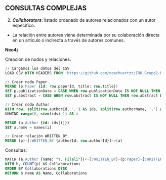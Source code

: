 ## CONSULTAS COMPLEJAS

2. ***Collaborators***: listado ordenado de autores relacionados con un autor específico.
- La relación entre autores viene determinada por su colaboración directa en un artículo o indirecta a través de autores comunes.

**Neo4j**

Creación de nodos y relaciones:
````sql
// Cargamos los datos del CSV
LOAD CSV WITH HEADERS FROM 'https://github.com/noachuartzt/IBD_Grupo2-P2/raw/main/1-publications/csv/output.csv' AS row

// Crear nodo Paper
MERGE (p:Paper {id: row.paperId, title: row.title})
SET p.publicationDate = CASE WHEN row.publicationDate IS NOT NULL THEN row.publicationDate ELSE "Unknown" END
SET p.abstract = CASE WHEN row.abstract IS NOT NULL THEN row.abstract ELSE "Unknown" END

// Crear nodo Author
WITH row, split(row.authorId, ',') AS ids, split(row.authorName, ',') AS names, p
UNWIND range(0, size(ids)-1) AS i

MERGE (a:Author {id: ids[i]})
SET a.name = names[i]

// Crear relación WRITTEN_BY
MERGE (p)-[:WRITTEN_BY {authorId: row.authorId}]->(a)
````

Consultas:
````sql
MATCH (a:Author {name: "Y. Filali"})<-[:WRITTEN_BY]-(p:Paper)-[:WRITTEN_BY]->(b:Author) WHERE a <> b
WITH b, COUNT(p) AS Collaborations
ORDER BY Collaborations DESC
RETURN b.name AS Name, Collaborations 
````
